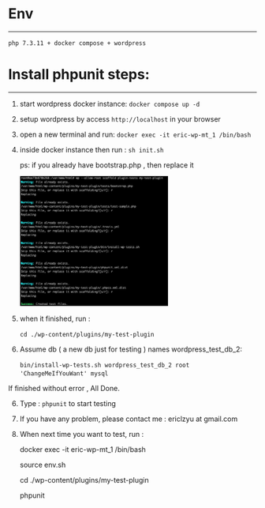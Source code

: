 # Env
---

    php 7.3.11 + docker compose + wordpress

# Install phpunit steps:
---
1. start wordpress docker instance:  `docker compose up -d`

2. setup wordpress by access ` http://localhost ` in your browser

3. open a new terminal and run:  `docker exec -it eric-wp-mt_1 /bin/bash`

4. inside docker instance then run : `sh init.sh`
    
    ps: if you already have bootstrap.php , then replace it
    
    <img src="https://github.com/elaoshi/wordpress-plugin-unit-test/blob/master/screenshots/replace_files.jpg?raw=true" width="300" />
5. when it finished, run : 
    
    ` cd ./wp-content/plugins/my-test-plugin `
    
6. Assume db ( a new db just for testing ) names wordpress_test_db_2:

    `bin/install-wp-tests.sh wordpress_test_db_2 root 'ChangeMeIfYouWant' mysql`

If finished without error , All Done.

6. Type : `phpunit` to start testing


7. If you have any problem, please contact me : ericlzyu at gmail.com

8. When next time you want to test, run : 

    docker exec -it eric-wp-mt_1 /bin/bash

    source env.sh

    cd ./wp-content/plugins/my-test-plugin

    phpunit

